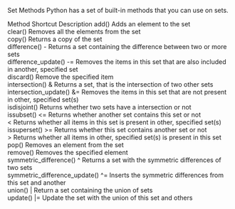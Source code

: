 Set Methods
Python has a set of built-in methods that you can use on sets.<br>

Method	Shortcut	Description
add()	 	Adds an element to the set<br>
clear()	 	Removes all the elements from the set<br>
copy()	 	Returns a copy of the set<br>
difference()	-	Returns a set containing the difference between two or more sets<br>
difference_update()	-=	Removes the items in this set that are also included in another, specified set<br>
discard()	 	Remove the specified item<br>
intersection()	&	Returns a set, that is the intersection of two other sets<br>
intersection_update()	&=	Removes the items in this set that are not present in other, specified set(s)<br>
isdisjoint()	 	Returns whether two sets have a intersection or not<br>
issubset()	<=	Returns whether another set contains this set or not<br>
 	<	Returns whether all items in this set is present in other, specified set(s) <br>
issuperset()	>=	Returns whether this set contains another set or not <br>
 	>	Returns whether all items in other, specified set(s) is present in this set
pop()	 	Removes an element from the set<br>
remove()	 	Removes the specified element <br>
symmetric_difference()	^	Returns a set with the symmetric differences of two sets <br>
symmetric_difference_update()	^=	Inserts the symmetric differences from this set and another <br>
union()	|	Return a set containing the union of sets <br>
update()	|=	Update the set with the union of this set and others <br>